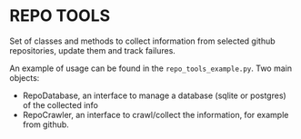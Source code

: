 # REPO TOOLS

Set of classes and methods to collect information from selected github repositories, update them and track failures.

An example of usage can be found in the `repo_tools_example.py`.
Two main objects:
 - RepoDatabase, an interface to manage a database (sqlite or postgres) of the collected info
 - RepoCrawler, an interface to crawl/collect the information, for example from github.
